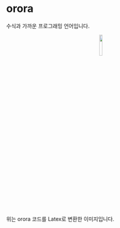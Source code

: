 # orora
수식과 가까운 프로그래밍 언어입니다.




<center>
  <img src="https://github.com/ysw421/orora/assets/63529804/b9184268-4cad-4e0b-ae06-2c116a2f82aa)" width="12%" margin="auto 0">
</center>

위는 orora 코드를 Latex로 변환한 이미지입니다.
